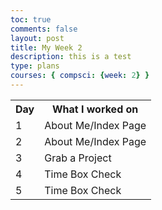```yaml
---
toc: true
comments: false
layout: post
title: My Week 2
description: this is a test
type: plans
courses: { compsci: {week: 2} }
---
```

<table>
  <tr>
    <th>Day</th>
    <th>What I worked on</th>
   
  </tr>
  <tr>
    <td>1</td>
    <td>About Me/Index Page </td>  
  </tr>
  <tr>
  <td>2</td>
    <td>About Me/Index Page </td>
  </tr>
  <tr>
  <td>3</td>
  <td>Grab a Project</td>
 
   
  </tr>
  <tr>
  <td>4</td>
  <td>Time Box Check</td>
   
  </tr>
  <tr>
  <td>5</td>
  <td>Time Box Check</td>
   
  </tr>
</table>